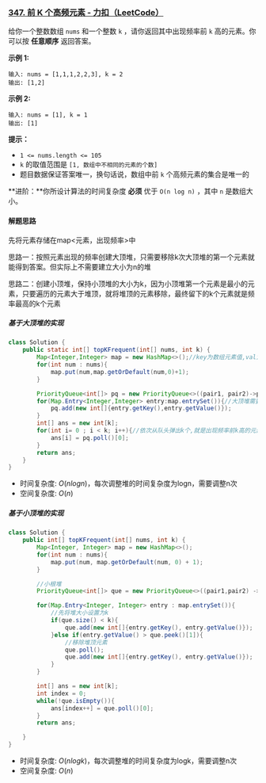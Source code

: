 ### [347. 前 K 个高频元素 - 力扣（LeetCode）](https://leetcode.cn/problems/top-k-frequent-elements/description/)

给你一个整数数组 `nums` 和一个整数 `k` ，请你返回其中出现频率前 `k` 高的元素。你可以按 **任意顺序** 返回答案。

**示例 1:**

```
输入: nums = [1,1,1,2,2,3], k = 2
输出: [1,2]
```

**示例 2:**

```
输入: nums = [1], k = 1
输出: [1]
```

 

**提示：**

- `1 <= nums.length <= 105`
- `k` 的取值范围是 `[1, 数组中不相同的元素的个数]`
- 题目数据保证答案唯一，换句话说，数组中前 `k` 个高频元素的集合是唯一的

 

**进阶：**你所设计算法的时间复杂度 **必须** 优于 `O(n log n)` ，其中 `n` 是数组大小。



#### **解题思路**

先将元素存储在map<元素，出现频率>中

思路一：按照元素出现的频率创建大顶堆，只需要移除k次大顶堆的第一个元素就能得到答案。但实际上不需要建立大小为n的堆

思路二：创建小顶堆，保持小顶堆的大小为k，因为小顶堆第一个元素是最小的元素，只要遍历的元素大于堆顶，就将堆顶的元素移除，最终留下的k个元素就是频率最高的k个元素



##### **基于大顶堆的实现**

```java
class Solution {
    public static int[] topKFrequent(int[] nums, int k) {
        Map<Integer,Integer> map = new HashMap<>();//key为数组元素值,val为对应出现次数
        for(int num : nums){
            map.put(num,map.getOrDefault(num,0)+1);
        }

        PriorityQueue<int[]> pq = new PriorityQueue<>((pair1, pair2)->pair2[1]-pair1[1]);
        for(Map.Entry<Integer,Integer> entry:map.entrySet()){//大顶堆需要对所有元素进行排序
            pq.add(new int[]{entry.getKey(),entry.getValue()});
        }
        int[] ans = new int[k];
        for(int i= 0 ; i < k; i++){//依次从队头弹出k个,就是出现频率前k高的元素
            ans[i] = pq.poll()[0];
        }
        return ans;
    }
}
```

- 时间复杂度: $O(nlogn)$，每次调整堆的时间复杂度为logn，需要调整n次
- 空间复杂度: $O(n)$







##### **基于小顶堆的实现**

```java
class Solution {
    public int[] topKFrequent(int[] nums, int k) {
        Map<Integer, Integer> map = new HashMap<>();
        for(int num : nums){
            map.put(num, map.getOrDefault(num, 0) + 1);
        }

        //小根堆
        PriorityQueue<int[]> que = new PriorityQueue<>((pair1,pair2) -> pair1[1] - pair2[1]);

        for(Map.Entry<Integer, Integer> entry : map.entrySet()){
            //先将堆大小设置为k
            if(que.size() < k){
                que.add(new int[]{entry.getKey(), entry.getValue()});
            }else if(entry.getValue() > que.peek()[1]){
                //移除堆顶元素
                que.poll();
                que.add(new int[]{entry.getKey(), entry.getValue()});
            }
        }

        int[] ans = new int[k];
        int index = 0;
        while(!que.isEmpty()){
            ans[index++] = que.poll()[0];
        }
        return ans;

    }
}
```

- 时间复杂度: $O(nlogk)$，每次调整堆的时间复杂度为logk，需要调整n次
- 空间复杂度: $O(n)$




